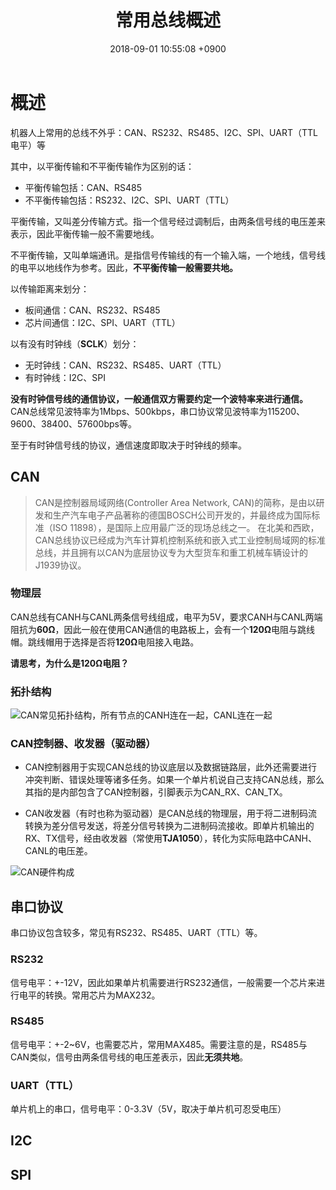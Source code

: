 ﻿---
layout: post
title: 常用总线概述
date: 2018-09-01 10:55:08 +0900
categories: 硬件
issue_id: 39
---

# 概述
机器人上常用的总线不外乎：CAN、RS232、RS485、I2C、SPI、UART（TTL电平）等

其中，以平衡传输和不平衡传输作为区别的话：

- 平衡传输包括：CAN、RS485
- 不平衡传输包括：RS232、I2C、SPI、UART（TTL）

平衡传输，又叫差分传输方式。指一个信号经过调制后，由两条信号线的电压差来表示，因此平衡传输一般不需要地线。

不平衡传输，又叫单端通讯。是指信号传输线的有一个输入端，一个地线，信号线的电平以地线作为参考。因此，**不平衡传输一般需要共地。**

以传输距离来划分：

- 板间通信：CAN、RS232、RS485
- 芯片间通信：I2C、SPI、UART（TTL）


以有没有时钟线（**SCLK**）划分：
- 无时钟线：CAN、RS232、RS485、UART（TTL）
- 有时钟线：I2C、SPI

**没有时钟信号线的通信协议，一般通信双方需要约定一个波特率来进行通信。** CAN总线常见波特率为1Mbps、500kbps，串口协议常见波特率为115200、9600、38400、57600bps等。

至于有时钟信号线的协议，通信速度即取决于时钟线的频率。

## CAN
> CAN是控制器局域网络(Controller Area Network,
> CAN)的简称，是由以研发和生产汽车电子产品著称的德国BOSCH公司开发的，并最终成为国际标准（ISO
> 11898），是国际上应用最广泛的现场总线之一。
> 在北美和西欧，CAN总线协议已经成为汽车计算机控制系统和嵌入式工业控制局域网的标准总线，并且拥有以CAN为底层协议专为大型货车和重工机械车辆设计的J1939协议。

### 物理层
CAN总线有CANH与CANL两条信号线组成，电平为5V，要求CANH与CANL两端阻抗为**60Ω**，因此一般在使用CAN通信的电路板上，会有一个**120Ω**电阻与跳线帽。跳线帽用于选择是否将**120Ω**电阻接入电路。

**请思考，为什么是120Ω电阻？**

### 拓扑结构
![CAN常见拓扑结构，所有节点的CANH连在一起，CANL连在一起][1]

### CAN控制器、收发器（驱动器）
- CAN控制器用于实现CAN总线的协议底层以及数据链路层，此外还需要进行冲突判断、错误处理等诸多任务。如果一个单片机说自己支持CAN总线，那么其指的是内部包含了CAN控制器，引脚表示为CAN_RX、CAN_TX。

- CAN收发器（有时也称为驱动器）是CAN总线的物理层，用于将二进制码流转换为差分信号发送，将差分信号转换为二进制码流接收。即单片机输出的RX、TX信号，经由收发器（常使用**TJA1050**），转化为实际电路中CANH、CANL的电压差。

![CAN硬件构成][2]


## 串口协议
串口协议包含较多，常见有RS232、RS485、UART（TTL）等。

### RS232
信号电平：+-12V，因此如果单片机需要进行RS232通信，一般需要一个芯片来进行电平的转换。常用芯片为MAX232。

### RS485
信号电平：+-2~6V，也需要芯片，常用MAX485。需要注意的是，RS485与CAN类似，信号由两条信号线的电压差表示，因此**无须共地**。

### UART（TTL）
单片机上的串口，信号电平：0-3.3V（5V，取决于单片机可忍受电压）

## I2C

## SPI


  [1]: https://raw.githubusercontent.com/Ncerzzk/MyBlog/master/img/canbus.jpg
  [2]: https://raw.githubusercontent.com/Ncerzzk/MyBlog/master/img/canbus2.jpg